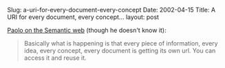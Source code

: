 Slug: a-uri-for-every-document-every-concept
Date: 2002-04-15
Title: A URI for every document, every concept...
layout: post

<a href="http://paolo.evectors.it/2002/04/13.html">Paolo on the Semantic web</a> (though he doesn&#39;t know it):
<blockquote> Basically what is happening is that every piece of information, every idea, every concept, every document is getting its own url. You can access it and reuse it.</blockquote>
